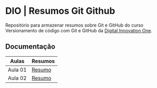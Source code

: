 
# DIO | Resumos Git Github

Repositório para armazenar resumos sobre Git e GitHub do curso Versionamento de código com Git e GitHub da [Digital Innovation One](https://www.dio.me/).


## Documentação 
| Aulas | Resumos |
|-------|---------|
| Aula 01 | [Resumo]() |
| Aula 02 | [Resumo]() |
